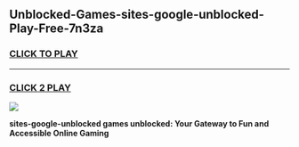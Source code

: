 
## Unblocked-Games-sites-google-unblocked-Play-Free-7n3za
<h3>
<a href="https://premium76.site?title=sites-google-unblocked&ref=23A">CLICK TO PLAY</a></h3>
<hr>

<h3>
<a href="https://premium76.site?title=sites-google-unblocked&ref=23A">CLICK 2 PLAY</a>
  
</h3>

<a href="https://premium76.site?title=sites-google-unblocked&ref=23A"><img src="https://clearcache.store/games.png"></a>


**sites-google-unblocked games unblocked: Your Gateway to Fun and Accessible Online Gaming**
